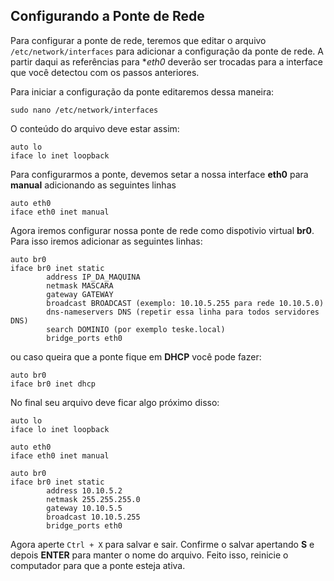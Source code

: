## Configurando a Ponte de Rede

Para configurar a ponte de rede, teremos que editar o arquivo
`/etc/network/interfaces` para adicionar a configuração da ponte
de rede. A partir daqui as referências para **eth0* deverão ser trocadas
para a interface que você detectou com os passos anteriores.

Para iniciar a configuração da ponte editaremos dessa maneira:

    sudo nano /etc/network/interfaces
    
O conteúdo do arquivo deve estar assim:

```
auto lo
iface lo inet loopback
```

Para configurarmos a ponte, devemos setar a nossa interface **eth0** 
para **manual** adicionando as seguintes linhas

```
auto eth0
iface eth0 inet manual
```

Agora iremos configurar nossa ponte de rede como dispotivio virtual **br0**.
Para isso iremos adicionar as seguintes linhas:

```
auto br0
iface br0 inet static
        address IP_DA_MAQUINA
        netmask MASCARA
        gateway GATEWAY
        broadcast BROADCAST (exemplo: 10.10.5.255 para rede 10.10.5.0)
        dns-nameservers DNS (repetir essa linha para todos servidores DNS)
        search DOMINIO (por exemplo teske.local)
        bridge_ports eth0
```

ou caso queira que a ponte fique em **DHCP** você pode fazer:

```
auto br0
iface br0 inet dhcp
```

No final seu arquivo deve ficar algo próximo disso:

```
auto lo
iface lo inet loopback

auto eth0
iface eth0 inet manual

auto br0
iface br0 inet static
        address 10.10.5.2
        netmask 255.255.255.0
        gateway 10.10.5.5
        broadcast 10.10.5.255
        bridge_ports eth0
```

Agora aperte `Ctrl + X` para salvar e sair. Confirme o salvar apertando **S** 
e depois **ENTER** para manter o nome do arquivo. Feito isso, reinicie o 
computador para que a ponte esteja ativa.